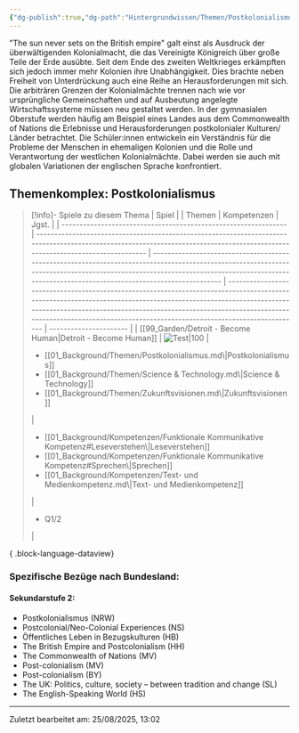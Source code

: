 ```yaml
---
{"dg-publish":true,"dg-path":"Hintergrundwissen/Themen/Postkolonialismus.md","permalink":"/hintergrundwissen/themen/postkolonialismus/","tags":["topic"],"noteIcon":"1"}
---
```


"The sun never sets on the British empire" galt einst als Ausdruck der überwältigenden Kolonialmacht, die das Vereinigte Königreich über große Teile der Erde ausübte. Seit dem Ende des zweiten Weltkrieges erkämpften sich jedoch immer mehr Kolonien ihre Unabhängigkeit. Dies brachte neben Freiheit von Unterdrückung auch eine Reihe an Herausforderungen mit sich. Die arbiträren Grenzen der Kolonialmächte trennen nach wie vor ursprüngliche Gemeinschaften und auf Ausbeutung angelegte Wirtschaftssysteme müssen neu gestaltet werden. In der gymnasialen Oberstufe werden häufig am Beispiel eines Landes aus dem Commonwealth of Nations die Erlebnisse und Herausforderungen postkolonialer Kulturen/ Länder betrachtet. Die Schüler:innen entwickeln ein Verständnis für die Probleme der Menschen in ehemaligen Kolonien und die Rolle und Verantwortung der westlichen Kolonialmächte. Dabei werden sie auch mit globalen Variationen der englischen Sprache konfrontiert. 
## Themenkomplex: Postkolonialismus
>[!info]- Spiele zu diesem Thema
> | Spiel                                                           |                                                                                                                                                                                | Themen                                                                                                                                                                                                                                      | Kompetenzen                                                                                                                                                                                                                                                                                                          | Jgst.                  |
> | --------------------------------------------------------------- | ------------------------------------------------------------------------------------------------------------------------------------------------------------------------------ | ------------------------------------------------------------------------------------------------------------------------------------------------------------------------------------------------------------------------------------------- | -------------------------------------------------------------------------------------------------------------------------------------------------------------------------------------------------------------------------------------------------------------------------------------------------------------------- | ---------------------- |
> | [[99_Garden/Detroit - Become Human\|Detroit - Become Human]] | ![Test\|100](https://static.wikia.nocookie.net/detroit-become-human/images/7/72/Detroit_Become_Human_Cover_001.jpg/revision/latest/scale-to-width-down/1200?cb=20190320202942) | <ul><li>[[01_Background/Themen/Postkolonialismus.md\\|Postkolonialismus]]</li><li>[[01_Background/Themen/Science & Technology.md\\|Science & Technology]]</li><li>[[01_Background/Themen/Zukunftsvisionen.md\\|Zukunftsvisionen]]</li></ul> | <ul><li>[[01_Background/Kompetenzen/Funktionale Kommunikative Kompetenz#Leseverstehen\\|Leseverstehen]]</li><li>[[01_Background/Kompetenzen/Funktionale Kommunikative Kompetenz#Sprechen\\|Sprechen]]</li><li>[[01_Background/Kompetenzen/Text- und Medienkompetenz.md\\|Text- und Medienkompetenz]]</li></ul> | <ul><li>Q1/2</li></ul> |
> 
{ .block-language-dataview}
### Spezifische Bezüge nach Bundesland:
#### Sekundarstufe 2:
- Postkolonialismus (NRW)
- Postcolonial/Neo-Colonial Experiences (NS)
- Öffentliches Leben in Bezugskulturen (HB)
- The British Empire and Postcolonialism (HH)
-  The Commonwealth of Nations (MV)
- Post-colonialism (MV)
- Post-colonialism (BY)
- The UK: Politics, culture, society – between tradition and change (SL)
- The English-Speaking World (HS)


---
Zuletzt bearbeitet am: 25/08/2025, 13:02